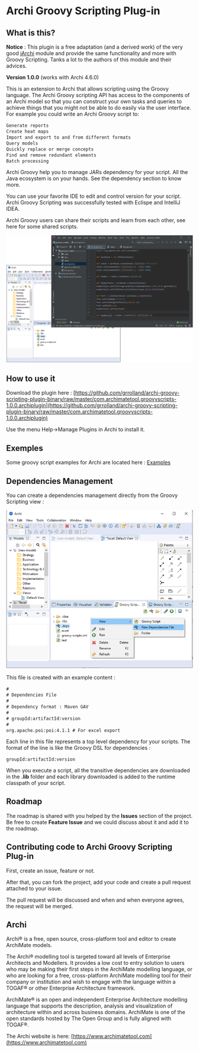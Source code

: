 # Archi Groovy Scripting Plug-in

## What is this?

__Notice__ : This plugin is a free adaptation (and a derived work) of the very good [jArchi](https://github.com/archimatetool/archi-scripting-plugin) module and provide the same functionality and more with Groovy Scripting. Tanks a lot to the authors of this module and their advices.

__Version 1.0.0__ (works with Archi 4.6.0)

This is an extension to Archi that allows scripting using the Groovy language. The Archi Groovy scripting API has access to the components of an Archi model so that you can construct your own tasks and queries to achieve things that you might not be able to do easily via the user interface. For example you could write an Archi Groovy script to:

    Generate reports
    Create heat maps
    Import and export to and from different formats
    Query models
    Quickly replace or merge concepts
    Find and remove redundant elements
    Batch processing

Archi Groovy help you to manage JARs dependency for your script. All the Java ecosystem is on your hands. See the dependency section to know more.

You can use your favorite IDE to edit and control version for your script. Archi Groovy Scripting was successfully tested with Eclispe and IntelliJ IDEA.

Archi Groovy users can share their scripts and learn from each other, see here for some shared scripts.

![Screenshot](imgs/screen.png "Screenshot")

## How to use it

Download the plugin here : [https://github.com/grrolland/archi-groovy-scripting-plugin-binary/raw/master/com.archimatetool.groovyscripts-1.0.0.archiplugin](https://github.com/grrolland/archi-groovy-scripting-plugin-binary/raw/master/com.archimatetool.groovyscripts-1.0.0.archiplugin)

Use the menu Help->Manage Plugins in Archi to install it.

## Exemples

Some groovy script examples for Archi are located here : [Examples](examples)

## Dependencies Management

You can create a dependencies management directly from the Groovy Scripting view : 

![Create .deps](imgs/create-deps.png "Create dependencies file")

This file is created with an example content :
 
```
#
# Dependencies File
# 
# Dependency format : Maven GAV
#
# groupId:artifactId:version
#
org.apache.poi:poi:4.1.1 # For excel export
```

Each line in this file represents a top level dependency for your scripts. The format of the line is like the Groovy DSL for dependencies :

```
groupId:artifactId:version
```

When you execute a script, all the transitive dependencies are downloaded in the __.lib__ folder and each library downloaded is added to the runtime classpath of your script.

## Roadmap
The roadmap is shared with you helped by the __Issues__ section of the project. Be free to create __Feature Issue__ and we could discuss about it and add it to the roadmap. 

## Contributing code to Archi Groovy Scripting Plug-in
First, create an issue, feature or not. 

After that, you can fork the project, add your code and create a pull request attached to your issue.

The pull request will be discussed and when and when everyone agrees, the request will be merged.  

## Archi
Archi® is a free, open source, cross-platform tool and editor to create ArchiMate models.

The Archi® modelling tool is targeted toward all levels of Enterprise Architects and Modellers. It provides a low cost to entry solution to users who may be making their first steps in the ArchiMate modelling language, or who are looking for a free, cross-platform ArchiMate modelling tool for their company or institution and wish to engage with the language within a TOGAF® or other Enterprise Architecture framework.

ArchiMate® is an open and independent Enterprise Architecture modelling language that supports the description, analysis and visualization of architecture within and across business domains. ArchiMate is one of the open standards hosted by The Open Group and is fully aligned with TOGAF®.

The Archi website is here: [https://www.archimatetool.com](https://www.archimatetool.com)
